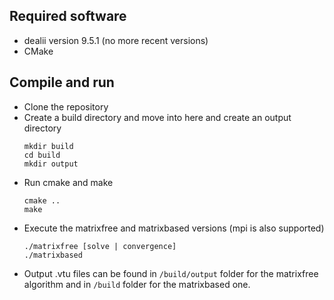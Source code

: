 ## Required software
- dealii version 9.5.1 (no more recent versions)
- CMake
## Compile and run
- Clone the repository
- Create a build directory and move into here and create an output directory
  ```
  mkdir build
  cd build
  mkdir output
  ```
- Run cmake and make
  ```
  cmake ..
  make
  ```
- Execute the matrixfree and matrixbased versions (mpi is also supported)
  ```
  ./matrixfree [solve | convergence]
  ./matrixbased
  ```
- Output .vtu files can be found in `/build/output` folder for the matrixfree algorithm and in `/build` folder for the matrixbased one.
